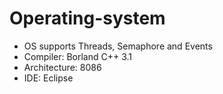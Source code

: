 # Operating-system

- OS supports Threads, Semaphore and Events
- Compiler: Borland C++ 3.1
- Architecture: 8086
- IDE: Eclipse

